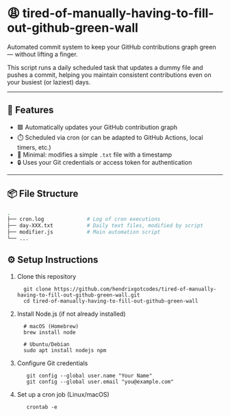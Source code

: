 # 😩 tired-of-manually-having-to-fill-out-github-green-wall

Automated commit system to keep your GitHub contributions graph green — without lifting a finger.

This script runs a daily scheduled task that updates a dummy file and pushes a commit, helping you maintain consistent contributions even on your busiest (or laziest) days.

---

## 🚀 Features

- 🟩 Automatically updates your GitHub contribution graph
- ⏱️ Scheduled via cron (or can be adapted to GitHub Actions, local timers, etc.)
- 📝 Minimal: modifies a simple `.txt` file with a timestamp
- 🔒 Uses your Git credentials or access token for authentication

---

## 📦 File Structure

```bash
.
├── cron.log              # Log of cron executions
├── day-XXX.txt           # Daily text files, modified by script
├── modifier.js           # Main automation script
└── ...
```

## ⚙️ Setup Instructions
1. Clone this repository
   ```
     git clone https://github.com/hendrixgotcodes/tired-of-manually-having-to-fill-out-github-green-wall.git
     cd tired-of-manually-having-to-fill-out-github-green-wall
   ```
   
2.  Install Node.js (if not already installed)
    ```
      # macOS (Homebrew)
      brew install node
      
      # Ubuntu/Debian
      sudo apt install nodejs npm
    ```
    
3.  Configure Git credentials
     ```
        git config --global user.name "Your Name"
        git config --global user.email "you@example.com"
     ```

4.  Set up a cron job (Linux/macOS)
     ```
        crontab -e
     ```
